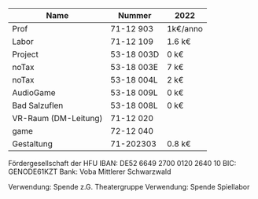| Name                 | Nummer     | 2022     |
|----------------------|------------|----------|
| Prof                 | 71-12 903  | 1k€/anno |
| Labor                | 71-12 109  | 1.6 k€   |
| Project              | 53-18 003D | 0 k€     |
| noTax                | 53-18 003E | 7 k€     |
| noTax                | 53-18 004L | 2 k€     |
| AudioGame            | 53-18 009L | 0 k€     |
| Bad Salzuflen        | 53-18 008L | 0 k€     |
| VR-Raum (DM-Leitung) | 71-12 020  |          |
| game                 | 72-12 040  |          |
| Gestaltung           | 71-202303  | 0.8 k€   |


Fördergesellschaft der HFU
IBAN: DE52 6649 2700 0120 2640 10
BIC: GENODE61KZT
Bank: Voba Mittlerer Schwarzwald

Verwendung: Spende z.G. Theatergruppe 
Verwendung: Spende Spiellabor
